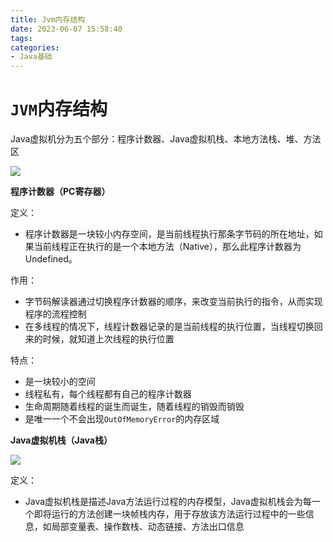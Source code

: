 ```yaml
---
title: Jvm内存结构
date: 2023-06-07 15:58:40
tags:
categories: 
- Java基础
---
```

# `JVM`内存结构

Java虚拟机分为五个部分：程序计数器、Java虚拟机栈、本地方法栈、堆、方法区

![](https://camo.githubusercontent.com/9ab34e9114814b84731635c2b2cc2abd0084edc44d220602948742aa8ad83340/68747470733a2f2f63646e2e6a7364656c6976722e6e65742f67682f646f6f63732f6a766d406d61696e2f696d616765732f6a766d2d6d656d6f72792d7374727563747572652e6a7067)

**程序计数器（PC寄存器）**

定义：

- 程序计数器是一块较小内存空间，是当前线程执行那条字节码的所在地址，如果当前线程正在执行的是一个本地方法（Native），那么此程序计数器为Undefined。

作用：

- 字节码解读器通过切换程序计数器的顺序，来改变当前执行的指令，从而实现程序的流程控制
- 在多线程的情况下，线程计数器记录的是当前线程的执行位置，当线程切换回来的时候，就知道上次线程的执行位置

特点：

- 是一块较小的空间
- 线程私有，每个线程都有自己的程序计数器
- 生命周期随着线程的诞生而诞生，随着线程的销毁而销毁
- 是唯一一个不会出现`OutOfMemoryError`的内存区域

**Java虚拟机栈（Java栈）**

![](https://camo.githubusercontent.com/109d4eff5b60971060cef6cb1e7923e274771d5e1655e0e5aabaf40df9f9aa6a/68747470733a2f2f63646e2e6a7364656c6976722e6e65742f67682f646f6f63732f6a766d406d61696e2f696d616765732f6a766d2d737461636b2e6a7067)

定义：

- Java虚拟机栈是描述Java方法运行过程的内存模型，Java虚拟机栈会为每一个即将运行的方法创建一块帧栈内存，用于存放该方法运行过程中的一些信息，如局部变量表、操作数栈、动态链接、方法出口信息

